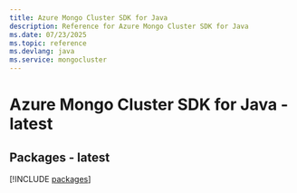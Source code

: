 ```yaml
---
title: Azure Mongo Cluster SDK for Java
description: Reference for Azure Mongo Cluster SDK for Java
ms.date: 07/23/2025
ms.topic: reference
ms.devlang: java
ms.service: mongocluster
---
```

# Azure Mongo Cluster SDK for Java - latest
## Packages - latest
[!INCLUDE [packages](mongo-cluster-index.md)]
